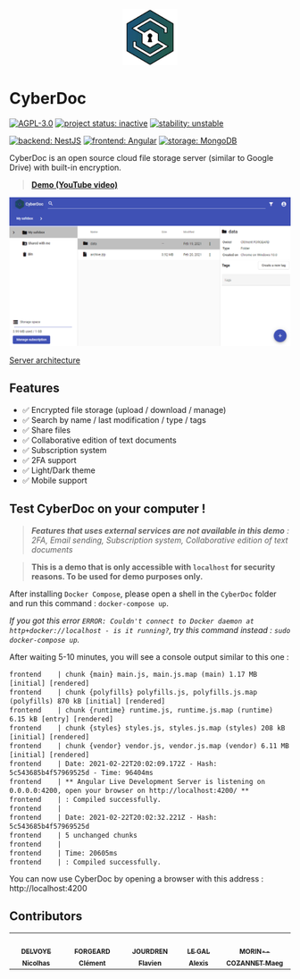 
<p align="center">
 <img width="20%" height="20%" src="./app-logo.png" alt="project logo">
</p>

CyberDoc
========

[![AGPL-3.0](https://img.shields.io/badge/license-%20AGPL--3.0-green)]()
[![project status: inactive](https://img.shields.io/badge/project%20status-inactive-inactive)]()
[![stability: unstable](https://img.shields.io/badge/stability-unstable-red)]()


[![backend: NestJS](https://img.shields.io/badge/backend-NestJS-blue)]()
[![frontend: Angular](https://img.shields.io/badge/frontend-Angular-blue)]()
[![storage: MongoDB](https://img.shields.io/badge/storage-MongoDB-blue)]()


CyberDoc is an open source cloud file storage server (similar to Google Drive) with built-in encryption.

> **[Demo (YouTube video)](https://www.youtube.com/watch?v=sZweBaCeu-k)**

[![Screenshot](./screenshot.PNG)]()

[Server architecture](https://github.com/fjourdren/CyberDoc/blob/master/arch.png)
## Features

- ✅ Encrypted file storage (upload / download / manage)
- ✅ Search by name / last modification / type / tags
- ✅ Share files
- ✅ Collaborative edition of text documents
- ✅ Subscription system
- ✅ 2FA support
- ✅ Light/Dark theme
- ✅ Mobile support

## Test CyberDoc on your computer !

> ***Features that uses external services are not available in this demo** : 2FA, Email sending, Subscription system, Collaborative edition of text documents*

>**This is a demo that is only accessible with `localhost` for security reasons. 
> To be used for demo purposes only.**

After installing `Docker Compose`, please open a shell in the `CyberDoc` folder and run this command : `docker-compose up`. 

*If you got this error `ERROR: Couldn't connect to Docker daemon at http+docker://localhost - is it running?`, try this command instead : `sudo docker-compose up`.*

After waiting 5-10 minutes, you will see a console output similar to this one :

````
frontend    | chunk {main} main.js, main.js.map (main) 1.17 MB [initial] [rendered]
frontend    | chunk {polyfills} polyfills.js, polyfills.js.map (polyfills) 870 kB [initial] [rendered]
frontend    | chunk {runtime} runtime.js, runtime.js.map (runtime) 6.15 kB [entry] [rendered]
frontend    | chunk {styles} styles.js, styles.js.map (styles) 208 kB [initial] [rendered]
frontend    | chunk {vendor} vendor.js, vendor.js.map (vendor) 6.11 MB [initial] [rendered]
frontend    | Date: 2021-02-22T20:02:09.172Z - Hash: 5c543685b4f57969525d - Time: 96404ms
frontend    | ** Angular Live Development Server is listening on 0.0.0.0:4200, open your browser on http://localhost:4200/ **
frontend    | : Compiled successfully.
frontend    |
frontend    | Date: 2021-02-22T20:02:32.221Z - Hash: 5c543685b4f57969525d
frontend    | 5 unchanged chunks
frontend    |
frontend    | Time: 20605ms
frontend    | : Compiled successfully.
````

You can now use CyberDoc by opening a browser with this address : http://localhost:4200


## Contributors

<table>
  <tr>
    <td align="center"><a href="https://github.com/ndelvoye"><img src="https://avatars0.githubusercontent.com/u/33501606?v=4?s=100" width="100px;" alt=""/><br /><sub><b>DELVOYE Nicolhas</b></sub></a></td>
    <td align="center"><a href="https://github.com/cforgeard"><img src="https://avatars1.githubusercontent.com/u/19496563?v=4?s=100" width="100px;" alt=""/><br /><sub><b>FORGEARD Clément</b></sub></a></td>
    <td align="center"><a href="https://github.com/fjourdren"><img src="https://avatars2.githubusercontent.com/u/22824594?v=4?s=100" width="100px;" alt=""/><br /><sub><b>JOURDREN Flavien</b></sub></a></td>
    <td align="center"><a href="https://github.com/galeadon"><img src="https://avatars2.githubusercontent.com/u/51356870?v=4?s=100" width="100px;" alt=""/><br /><sub><b>LE GAL Alexis</b></sub></a></td>
    <td align="center"><a href="https://maeg.fr/index"><img src="https://avatars2.githubusercontent.com/u/37983763?v=4?s=100" width="100px;" alt=""/><br /><sub><b>MORIN--COZANNET Maeg</b></sub></a></td>
  </tr>
</table>
